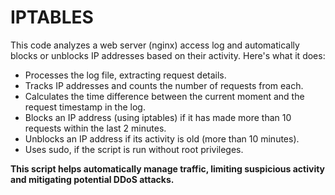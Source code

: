 # IPTABLES

This code analyzes a web server (nginx) access log and automatically blocks or unblocks IP addresses based on their activity. Here's what it does:
- Processes the log file, extracting request details.
- Tracks IP addresses and counts the number of requests from each.
- Calculates the time difference between the current moment and the request timestamp in the log.
- Blocks an IP address (using iptables) if it has made more than 10 requests within the last 2 minutes.
- Unblocks an IP address if its activity is old (more than 10 minutes).
- Uses sudo, if the script is run without root privileges.

**This script helps automatically manage traffic, limiting suspicious activity and mitigating potential DDoS attacks.**
